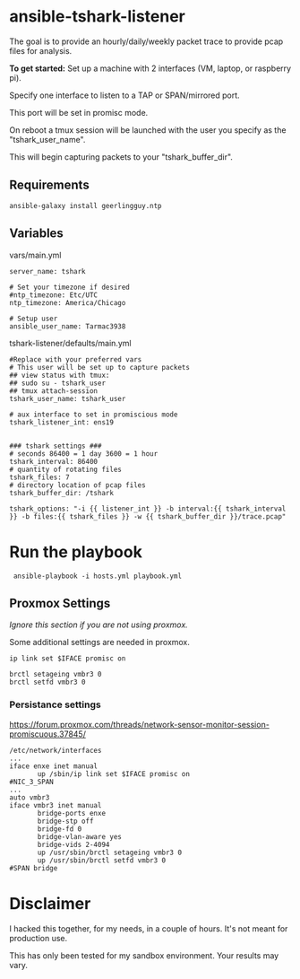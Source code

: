 # ansible-tshark-listener

The goal is to provide an hourly/daily/weekly packet trace to provide pcap files for analysis. 

**To get started:**
Set up a machine with 2 interfaces (VM, laptop, or raspberry pi).

Specify one interface to listen to a TAP or SPAN/mirrored port.

This port will be set in promisc mode.

On reboot a tmux session will be launched with the user you specify as the "tshark_user_name".

This will begin capturing packets to your "tshark_buffer_dir".



## Requirements

```
ansible-galaxy install geerlingguy.ntp
```

## Variables
vars/main.yml
```
server_name: tshark

# Set your timezone if desired
#ntp_timezone: Etc/UTC
ntp_timezone: America/Chicago

# Setup user
ansible_user_name: Tarmac3938
```

tshark-listener/defaults/main.yml
```
#Replace with your preferred vars
# This user will be set up to capture packets
## view status with tmux:
## sudo su - tshark_user
## tmux attach-session
tshark_user_name: tshark_user

# aux interface to set in promiscious mode
tshark_listener_int: ens19


### tshark settings ###
# seconds 86400 = 1 day 3600 = 1 hour
tshark_interval: 86400
# quantity of rotating files
tshark_files: 7
# directory location of pcap files
tshark_buffer_dir: /tshark

tshark_options: "-i {{ listener_int }} -b interval:{{ tshark_interval }} -b files:{{ tshark_files }} -w {{ tshark_buffer_dir }}/trace.pcap"

```
# Run the playbook

``` ansible-playbook -i hosts.yml playbook.yml```

## Proxmox Settings
*Ignore this section if you are not using proxmox.*

Some additional settings are needed in proxmox.

```
ip link set $IFACE promisc on

brctl setageing vmbr3 0
brctl setfd vmbr3 0

```

### Persistance settings



 https://forum.proxmox.com/threads/network-sensor-monitor-session-promiscuous.37845/
 ```
/etc/network/interfaces
...
iface enxe inet manual
        up /sbin/ip link set $IFACE promisc on
#NIC_3_SPAN
...
auto vmbr3
iface vmbr3 inet manual
        bridge-ports enxe
        bridge-stp off
        bridge-fd 0
        bridge-vlan-aware yes
        bridge-vids 2-4094
        up /usr/sbin/brctl setageing vmbr3 0
        up /usr/sbin/brctl setfd vmbr3 0
#SPAN bridge
 ```

# Disclaimer

I hacked this together, for my needs, in a couple of hours. It's not meant for production use.

This has only been tested for my sandbox environment. Your results may vary.
